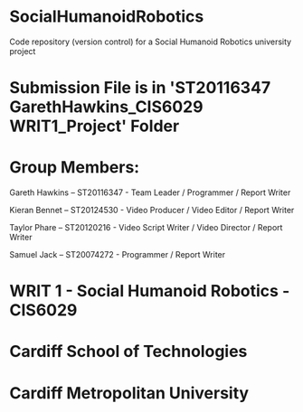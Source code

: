 # SocialHumanoidRobotics

Code repository (version control) for a Social Humanoid Robotics university project

# Submission File is in 'ST20116347 GarethHawkins_CIS6029 WRIT1_Project' Folder

# Group Members: 

  Gareth Hawkins – ST20116347 - Team Leader / Programmer / Report Writer
  
  Kieran Bennet – ST20124530  - Video Producer / Video Editor / Report Writer
  
  Taylor Phare – ST20120216		- Video Script Writer / Video Director / Report Writer
  
  Samuel Jack – ST20074272    - Programmer / Report Writer

# WRIT 1 - Social Humanoid Robotics - CIS6029
# Cardiff School of Technologies
# Cardiff Metropolitan University
